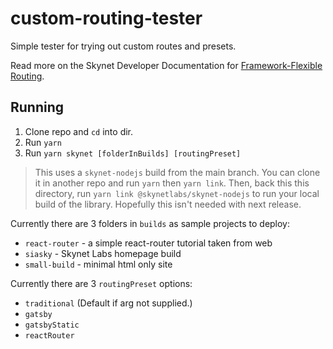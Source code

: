 # custom-routing-tester

Simple tester for trying out custom routes and presets.

Read more on the Skynet Developer Documentation for [Framework-Flexible Routing](https://docs.siasky.net/skynet-topics/framework-flexible-routing).

## Running

1. Clone repo and `cd` into dir.
2. Run `yarn`
3. Run `yarn skynet [folderInBuilds] [routingPreset]`

> This uses a `skynet-nodejs` build from the main branch. You can clone it in another repo and run `yarn` then `yarn link`. Then, back this this directory, run `yarn link @skynetlabs/skynet-nodejs` to run your local build of the library. Hopefully this isn't needed with next release.

Currently there are 3 folders in `builds` as sample projects to deploy:

- `react-router` - a simple react-router tutorial taken from web
- `siasky` - Skynet Labs homepage build
- `small-build` - minimal html only site

Currently there are 3 `routingPreset` options:

- `traditional` (Default if arg not supplied.)
- `gatsby`
- `gatsbyStatic`
- `reactRouter`
